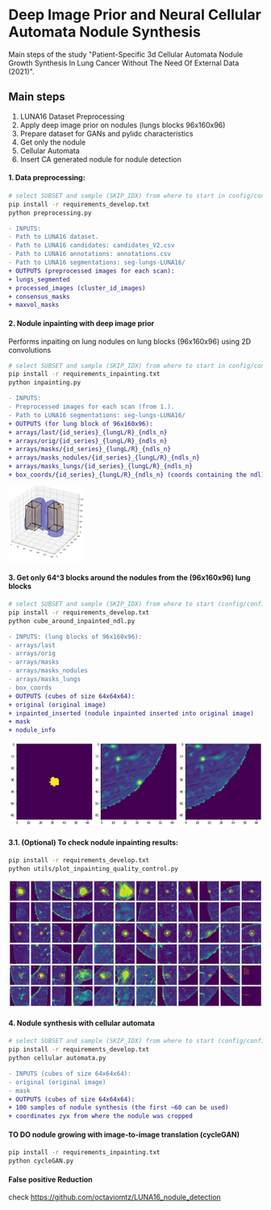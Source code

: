 # Deep Image Prior and Neural Cellular Automata Nodule Synthesis
Main steps of the study "Patient-Specific 3d Cellular Automata Nodule Growth Synthesis In Lung Cancer Without The Need Of External Data (2021)".

## Main steps
1. LUNA16 Dataset Preprocessing
1. Apply deep image prior on nodules (lungs blocks 96x160x96)
1. Prepare dataset for GANs and pylidc characteristics 
1. Get only the nodule
1. Cellular Automata
1. Insert CA generated nodule for nodule detection


#### 1. Data preprocessing:
```bash
# select SUBSET and sample (SKIP_IDX) from where to start in config/config_preprocessing.yaml
pip install -r requirements_develop.txt
python preprocessing.py
```
```diff
- INPUTS:
- Path to LUNA16 dataset.
- Path to LUNA16 candidates: candidates_V2.csv
- Path to LUNA16 annotations: annotations.csv
- Path to LUNA16 segmentations: seg-lungs-LUNA16/ 
+ OUTPUTS (preprocessed images for each scan):
+ lungs_segmented
+ processed_images (cluster_id_images)
+ consensus_masks
+ maxvol_masks
```

#### 2. Nodule inpainting with deep image prior
Performs inpaiting on lung nodules on lung blocks (96x160x96) using 2D convolutions
```bash
# select SUBSET and sample (SKIP_IDX) from where to start in config/config_inpainting.yaml
pip install -r requirements_inpainting.txt
python inpainting.py
```
```diff
- INPUTS:
- Preprocessed images for each scan (from 1.).
- Path to LUNA16 segmentations: seg-lungs-LUNA16/ 
+ OUTPUTS (for lung block of 96x160x96):
+ arrays/last/{id_series}_{lungL/R}_{ndls_n}
+ arrays/orig/{id_series}_{lungL/R}_{ndls_n}
+ arrays/masks/{id_series}_{lungL/R}_{ndls_n}
+ arrays/masks_nodules/{id_series}_{lungL/R}_{ndls_n}
+ arrays/masks_lungs/{id_series}_{lungL/R}_{ndls_n}
+ box_coords/{id_series}_{lungL/R}_{ndls_n} (coords containing the ndl)
```
<img src="figures_github/lungs_blocks.png" width="150" height="150" />

#### 3. Get only 64^3 blocks around the nodules from the (96x160x96) lung blocks
```bash
# select SUBSET and sample (SKIP_IDX) from where to start (config/config_cube_around_inpainted_ndl.yaml)
pip install -r requirements_develop.txt
python cube_around_inpainted_ndl.py
```
```diff
- INPUTS: (lung blocks of 96x160x96):
- arrays/last
- arrays/orig
- arrays/masks
- arrays/masks_nodules
- arrays/masks_lungs
- box_coords
+ OUTPUTS (cubes of size 64x64x64):
+ original (original image)
+ inpainted_inserted (nodule inpainted inserted into original image)
+ mask
+ nodule_info
```
![image_synthesis](figures_github/cubes_32_size.png?raw=true) 

#### 3.1. (Optional) To check nodule inpainting results: 
```bash
pip install -r requirements_develop.txt
python utils/plot_inpainting_quality_control.py
```
![inpainting_QC](figures_github/inpain_qc_subset1_from_36.png?raw=true) 

#### 4. Nodule synthesis  with cellular automata
```bash
# select SUBSET and sample (SKIP_IDX) from where to start (config/config_ca.yaml)
pip install -r requirements_develop.txt
python cellular automata.py
```
```diff
- INPUTS (cubes of size 64x64x64):
- original (original image)
- mask
+ OUTPUTS (cubes of size 64x64x64):
+ 100 samples of nodule synthesis (the first ~60 can be used)
+ coordinates zyx from where the nodule was cropped 
```

#### TO DO nodule growing with image-to-image translation (cycleGAN)
```bash
pip install -r requirements_inpainting.txt
python cycleGAN.py
```

#### False positive Reduction
check https://github.com/octaviomtz/LUNA16_nodule_detection